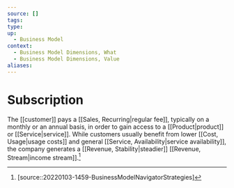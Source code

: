 ```yaml
---
source: []
tags: 
type:
up:
  - Business Model
context:
  - Business Model Dimensions, What
  - Business Model Dimensions, Value
aliases:
---
```


# Subscription

The [[customer]] pays a [[Sales, Recurring|regular fee]], typically on a monthly or an annual basis, in order to gain access to a [[Product|product]] or [[Service|service]]. While customers usually benefit from lower [[Cost, Usage|usage costs]] and general [[Service, Availability|service availability]], the company generates a [[Revenue, Stability|steadier]] [[Revenue, Stream|income stream]].[^1]

[^1]: [source::20220103-1459-BusinessModelNavigatorStrategies]

